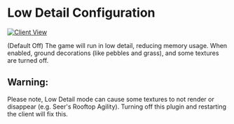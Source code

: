 # Low Detail Configuration

[![Client View](https://thumbs.gfycat.com/WholeInfiniteBarracuda-size_restricted.gif)](https://gfycat.com/WholeInfiniteBarracuda)

(Default Off) The game will run in low detail, reducing memory usage. When enabled, ground decorations (like pebbles and grass), and some textures are turned off.

## Warning:

Please note, Low Detail mode can cause some textures to not render or disappear (e.g. Seer's Rooftop Agility). Turning off this plugin and restarting the client will fix this.
